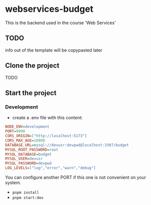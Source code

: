 # webservices-budget

This is the backend used in the course 'Web Services'

## TODO

info out of the template will be copypasted later

## Clone the project

TODO

## Start the project

### Development

- create a .env file with this content:

```ini
NODE_ENV=development
PORT=9000
CORS_ORIGIN=["http://localhost:5173"]
CORS_MAX_AGE=10800
DATABASE_URL=mysql://devusr:devpwd@localhost:3307/budget
MYSQL_ROOT_PASSWORD=root
MYSQL_DATABASE=budget
MYSQL_USER=devusr
MYSQL_PASSWORD=devpwd
LOG_LEVELS=["log","error","warn","debug"]
```

You can configure another PORT if this one is not convenient on your system.

- `pnpm install`
- `pnpm start:dev`

